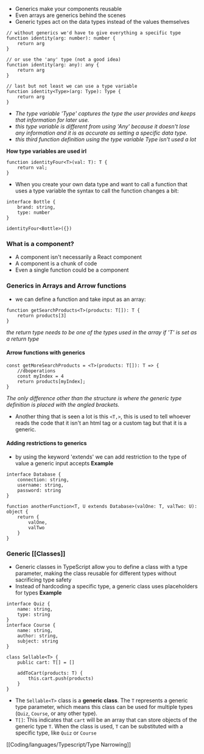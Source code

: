 
- Generics make your components reusable
- Even arrays are generics behind the scenes
- Generic types act on the data types instead of the values themselves

```
// without generics we'd have to give everything a specific type
function identity(arg: number): number {
	return arg
}

// or use the 'any' type (not a good idea)
function identity(arg: any): any {
	return arg
}

// last but not least we can use a type variable
function identity<Type>(arg: Type): Type {
	return arg
}
```
- *The type variable 'Type' captures the type the user provides and keeps that information for later use.*
- *this type variable is different from using 'Any' because it doesn't lose any information and it is as accurate as setting a specific data type.*
- *this third function definition using the type variable Type isn't used a lot*

**How type variables are used irl**
```
function identityFour<T>(val: T): T {
	return val;
}
```

- When you create your own data type and want to call a function that uses a type variable the syntax to call the function changes a bit:

```
interface Bottle {
	brand: string,
	type: number
}

identityFour<Bottle>({})
```
### What is a component?

- A component isn't necessarily a React component
- A component is a chunk of code 
- Even a single function could be a component

### Generics in Arrays and Arrow functions

- we can define a function and take input as an array:

```
function getSearchProducts<T>(products: T[]): T {
	return products[3]
}
```
*the return type needs to be one of the types used in the array if 'T' is set as a return type*

#### Arrow functions with generics

```
const getMoreSearchProducts = <T>(products: T[]): T => {
	//dboperations
	const myIndex = 4
	return products[myIndex];
}
```
*The only difference other than the structure is where the generic type definition is placed with the angled brackets.*

- Another thing that is seen a lot is this `<T,>`, this is used to tell whoever reads the code that it isn't an html tag or a custom tag but that it is a generic.

#### Adding restrictions to generics

- by using the keyword 'extends' we can add restriction to the type of value a generic input accepts
**Example**
```
interface Database {
	connection: string,
	username: string,
	password: string
}

function anotherFunction<T, U extends Database>(valOne: T, valTwo: U): object {
	return {
		valOne,
		valTwo
	}
}
```


### Generic [[Classes]]

- Generic classes in TypeScript allow you to define a class with a type parameter, making the class reusable for different types without sacrificing type safety
- Instead of hardcoding a specific type, a generic class uses placeholders for types
**Example**
```
interface Quiz {
	name: string,
	type: string
}
interface Course {
	name: string,
	author: string,
	subject: string
}

class Sellable<T> {
	public cart: T[] = []

	addToCart(products: T) {
		this.cart.push(products)
	}
}
```
- The `Sellable<T>` class is a **generic class**. The `T` represents a generic type parameter, which means this class can be used for multiple types (`Quiz`, `Course`, or any other type).
- `T[]`: This indicates that `cart` will be an array that can store objects of the generic type `T`. When the class is used, `T` can be substituted with a specific type, like `Quiz` or `Course`

[[Coding/languages/Typescript/Type Narrowing]]